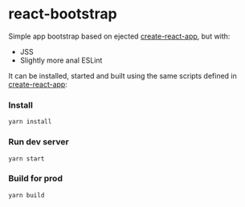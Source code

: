 # react-bootstrap
Simple app bootstrap based on ejected [create-react-app](https://github.com/facebookincubator/create-react-app), but with:
- JSS
- Slightly more anal ESLint

It can be installed, started and built using the same scripts defined in [create-react-app](https://github.com/facebookincubator/create-react-app):

### Install
`yarn install`

### Run dev server
`yarn start`

### Build for prod
`yarn build`
